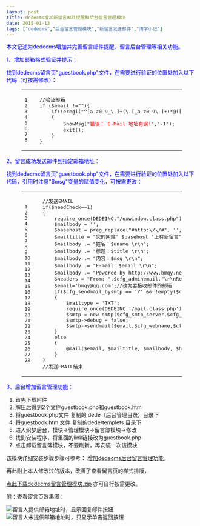 ```yaml
---
layout: post
title: dedecms增加新留言邮件提醒和后台留言管理模块
date: 2015-01-13
tags: ["dedecms","后台留言管理模块","新留言发送邮件","清学小记"]
---
```


<!-- build time:Sat Jun 23 2018 12:05:15 GMT+0800 (中国标准时间) -->

<span style="color:#00f">本文记述为dedecms增加并完善留言邮件提醒、留言后台管理等相关功能。</span>

<span style="color:#00f">1、增加邮箱格式验证并提示；</span>

<span style="color:#00f">找到dedecms留言页"guestbook.php"文件，在需要进行验证的位置处加入以下代码（可按需修改）：</span>  

<figure class="highlight php"><table><tr><td class="gutter"><pre><span class="line">1</span>  
<span class="line">2</span>  
<span class="line">3</span>  
<span class="line">4</span>  
<span class="line">5</span>  
<span class="line">6</span>  
<span class="line">7</span>  
<span class="line">8</span>  
</pre></td><td class="code"><pre><span class="line"><span class="comment">//验证邮箱</span></span>  
<span class="line"><span class="keyword">if</span> ($email !=<span class="string">""</span>)&#123;</span>  
<span class="line">    <span class="keyword">if</span>(!eregi(<span class="string">"^[a-z0-9_\-]+(\.[_a-z0-9\-]+)*@([_a-z0-9\-]+\.)+([a-z]&#123;2&#125;'aero'arpa'biz'com'coop'edu'gov'info'int'jobs'mil'museum'name'nato'net'org'pro'travel)$"</span>,$email))</span>  
<span class="line">    &#123;</span>  
<span class="line">        ShowMsg(<span class="string">"<font color='red'>错误： E-Mail 地址有误!</font>"</span>,<span class="string">"-1"</span>);</span>  
<span class="line">        <span class="keyword">exit</span>();</span>  
<span class="line">    &#125;</span>  
<span class="line">&#125;</span>  
</pre></td></tr></table></figure>

<span style="color:#00f">2、留言成功发送邮件到指定邮箱地址：</span>

<span style="color:#00f">找到dedecms留言页"guestbook.php"文件，在需要进行验证的位置处加入以下代码，引用时注意"$msg"变量的赋值变化，可按需更改：</span>  

<figure class="highlight php"><table><tr><td class="gutter"><pre><span class="line">1</span>  
<span class="line">2</span>  
<span class="line">3</span>  
<span class="line">4</span>  
<span class="line">5</span>  
<span class="line">6</span>  
<span class="line">7</span>  
<span class="line">8</span>  
<span class="line">9</span>  
<span class="line">10</span>  
<span class="line">11</span>  
<span class="line">12</span>  
<span class="line">13</span>  
<span class="line">14</span>  
<span class="line">15</span>  
<span class="line">16</span>  
<span class="line">17</span>  
<span class="line">18</span>  
<span class="line">19</span>  
<span class="line">20</span>  
<span class="line">21</span>  
<span class="line">22</span>  
<span class="line">23</span>  
<span class="line">24</span>  
<span class="line">25</span>  
<span class="line">26</span>  
<span class="line">27</span>  
<span class="line">28</span>  
</pre></td><td class="code"><pre><span class="line"><span class="comment">//发送EMAIL</span></span>  
<span class="line"><span class="keyword">if</span>($needCheck==<span class="number">1</span>)</span>  
<span class="line">&#123;</span>  
<span class="line">    <span class="keyword">require_once</span>(DEDEINC.<span class="string">"/oxwindow.class.php"</span>);</span>  
<span class="line">    $mailbody = <span class="string">''</span>;</span>  
<span class="line">    $basehost = preg_replace(<span class="string">"#http:\/\/#"</span>, <span class="string">''</span>, $cfg_basehost);</span>  
<span class="line">    $mailtitle = <span class="string">"您的网站' $basehost '上有新留言"</span>;</span>  
<span class="line">    $mailbody .= <span class="string">"姓名：$uname \r\n"</span>;</span>  
<span class="line">    $mailbody .= <span class="string">"标题：$title \r\n"</span>;</span>  
<span class="line">    $mailbody .= <span class="string">"内容：$msg \r\n"</span>;</span>  
<span class="line">    $mailbody .= <span class="string">"E-mail：$email \r\n"</span>;</span>  
<span class="line">    $mailbody .= <span class="string">"Powered by http://www.bmqy.net ！"</span>;</span>  
<span class="line">    $headers = <span class="string">"From: "</span>.$cfg_adminemail.<span class="string">"\r\nReply-To: "</span>.$cfg_adminemail;</span>  
<span class="line">    $email=<span class="string">'bmqy@qq.com'</span>;<span class="comment">//改为要接收邮件的邮箱</span></span>  
<span class="line">    <span class="keyword">if</span>($cfg_sendmail_bysmtp == <span class="string">'Y'</span> &amp;&amp; !<span class="keyword">empty</span>($cfg_smtp_server))</span>  
<span class="line">    &#123;</span>  
<span class="line">        $mailtype = <span class="string">'TXT'</span>;</span>  
<span class="line">        <span class="keyword">require_once</span>(DEDEINC.<span class="string">'/mail.class.php'</span>);</span>  
<span class="line">        $smtp = <span class="keyword">new</span> smtp($cfg_smtp_server,$cfg_smtp_port,<span class="keyword">true</span>,$cfg_smtp_usermail,$cfg_smtp_password);</span>  
<span class="line">        $smtp-&gt;debug = <span class="keyword">false</span>;</span>  
<span class="line">        $smtp-&gt;sendmail($email,$cfg_webname,$cfg_smtp_usermail,     $mailtitle, $mailbody, $mailtype);</span>  
<span class="line">    &#125;</span>  
<span class="line">    <span class="keyword">else</span></span>  
<span class="line">    &#123;</span>  
<span class="line">        @mail($email, $mailtitle, $mailbody, $headers);</span>  
<span class="line">    &#125;</span>  
<span class="line">&#125;</span>  
<span class="line"><span class="comment">//发送EMAIL结束</span></span>  
</pre></td></tr></table></figure>

<span style="color:#00f">3、后台增加留言管理功能：</span>  
1) 首先下载附件  
2) 解压后得到2个文件guestbook.php和guestbook.htm  
3) 将guestbook.php文件 复制的 dede（后台管理目录）目录下  
4) 将guestbook.htm 文件 复制的dede/templets 目录下  
5) 进入织梦后台，模块->管理模块->留言簿模块->修改  
6) 找到安装程序，将里面的link链接改为guestbook.php  
7) 点击卸载留言簿模块，不要刷新，再安装一次该模块

该模块详细安装步骤步骤可参考： [增加dedecms后台留言管理功能](http://www.jb51.net/cms/134809.html "增加dedecms后台留言管理功能")。

再此附上本人修改过的版本，改善了查看留言页的样式排版，

[点此下载dedecms留言管理模块.zip](http://pan.baidu.com/s/1hquzZne "点此下载 dedecms留言管理模块.zip") 亦可自行按需更改。

附：查看留言页效果图：

![留言人提供邮箱地址时，显示回复邮件按钮](http://ww3.sinaimg.cn/large/4eed32f2jw1eo7sazsrbtj213x0l2whl.jpg "留言人提供邮箱地址时，显示回复邮件按钮")  
![留言人未提供邮箱地址时，只显示单击返回按钮](http://ww4.sinaimg.cn/large/4eed32f2jw1eo7sayofjkj21400l2ad4.jpg "留言人未提供邮箱地址时，只显示单击返回按钮")
<!-- rebuild by neat -->